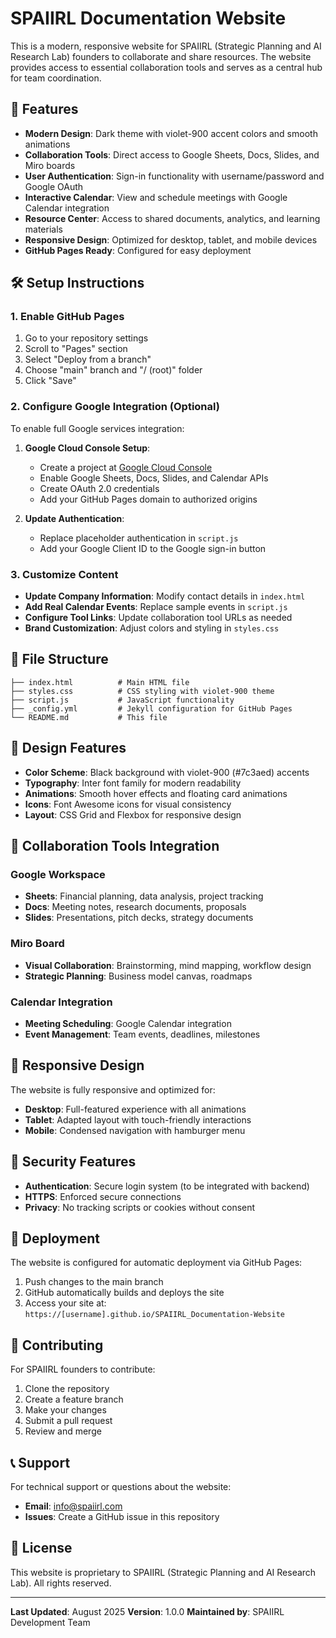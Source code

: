 # SPAIIRL Documentation Website

This is a modern, responsive website for SPAIIRL (Strategic Planning and AI Research Lab) founders to collaborate and share resources. The website provides access to essential collaboration tools and serves as a central hub for team coordination.

## 🚀 Features

- **Modern Design**: Dark theme with violet-900 accent colors and smooth animations
- **Collaboration Tools**: Direct access to Google Sheets, Docs, Slides, and Miro boards
- **User Authentication**: Sign-in functionality with username/password and Google OAuth
- **Interactive Calendar**: View and schedule meetings with Google Calendar integration
- **Resource Center**: Access to shared documents, analytics, and learning materials
- **Responsive Design**: Optimized for desktop, tablet, and mobile devices
- **GitHub Pages Ready**: Configured for easy deployment

## 🛠️ Setup Instructions

### 1. Enable GitHub Pages
1. Go to your repository settings
2. Scroll to "Pages" section
3. Select "Deploy from a branch"
4. Choose "main" branch and "/ (root)" folder
5. Click "Save"

### 2. Configure Google Integration (Optional)
To enable full Google services integration:

1. **Google Cloud Console Setup**:
   - Create a project at [Google Cloud Console](https://console.cloud.google.com/)
   - Enable Google Sheets, Docs, Slides, and Calendar APIs
   - Create OAuth 2.0 credentials
   - Add your GitHub Pages domain to authorized origins

2. **Update Authentication**:
   - Replace placeholder authentication in `script.js`
   - Add your Google Client ID to the Google sign-in button

### 3. Customize Content
- **Update Company Information**: Modify contact details in `index.html`
- **Add Real Calendar Events**: Replace sample events in `script.js`
- **Configure Tool Links**: Update collaboration tool URLs as needed
- **Brand Customization**: Adjust colors and styling in `styles.css`

## 📁 File Structure

```
├── index.html          # Main HTML file
├── styles.css          # CSS styling with violet-900 theme
├── script.js           # JavaScript functionality
├── _config.yml         # Jekyll configuration for GitHub Pages
└── README.md           # This file
```

## 🎨 Design Features

- **Color Scheme**: Black background with violet-900 (#7c3aed) accents
- **Typography**: Inter font family for modern readability
- **Animations**: Smooth hover effects and floating card animations
- **Icons**: Font Awesome icons for visual consistency
- **Layout**: CSS Grid and Flexbox for responsive design

## 🔧 Collaboration Tools Integration

### Google Workspace
- **Sheets**: Financial planning, data analysis, project tracking
- **Docs**: Meeting notes, research documents, proposals
- **Slides**: Presentations, pitch decks, strategy documents

### Miro Board
- **Visual Collaboration**: Brainstorming, mind mapping, workflow design
- **Strategic Planning**: Business model canvas, roadmaps

### Calendar Integration
- **Meeting Scheduling**: Google Calendar integration
- **Event Management**: Team events, deadlines, milestones

## 📱 Responsive Design

The website is fully responsive and optimized for:
- **Desktop**: Full-featured experience with all animations
- **Tablet**: Adapted layout with touch-friendly interactions
- **Mobile**: Condensed navigation with hamburger menu

## 🔐 Security Features

- **Authentication**: Secure login system (to be integrated with backend)
- **HTTPS**: Enforced secure connections
- **Privacy**: No tracking scripts or cookies without consent

## 🚀 Deployment

The website is configured for automatic deployment via GitHub Pages:

1. Push changes to the main branch
2. GitHub automatically builds and deploys the site
3. Access your site at: `https://[username].github.io/SPAIIRL_Documentation-Website`

## 🤝 Contributing

For SPAIIRL founders to contribute:
1. Clone the repository
2. Create a feature branch
3. Make your changes
4. Submit a pull request
5. Review and merge

## 📞 Support

For technical support or questions about the website:
- **Email**: info@spaiirl.com
- **Issues**: Create a GitHub issue in this repository

## 📄 License

This website is proprietary to SPAIIRL (Strategic Planning and AI Research Lab). All rights reserved.

---

**Last Updated**: August 2025
**Version**: 1.0.0
**Maintained by**: SPAIIRL Development Team
